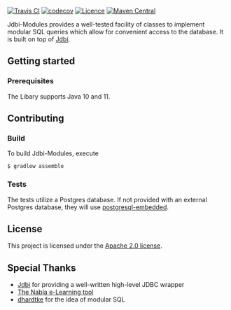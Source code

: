 <!-- TODO logo -->
[![Travis CI](https://api.travis-ci.org/28Smiles/jdbi-modules.svg?branch=master)](https://travis-ci.org/28Smiles/jdbi-modules)
[![codecov](https://codecov.io/gh/28Smiles/jdbi-modules/branch/master/graph/badge.svg)](https://codecov.io/gh/28Smiles/jdbi-modules)
[![Licence](https://img.shields.io/badge/license-Apache-orange.svg)](LICENSE.txt)
[![Maven Central](https://maven-badges.herokuapp.com/maven-central/com.github.28Smiles.jdbi-modules/core/badge.svg)](https://search.maven.org/search?q=g:com.github.28Smiles.jdbi-modules)

Jdbi-Modules provides a well-tested facility of classes to implement modular SQL queries which allow for convenient access to the database.
It is built on top of [Jdbi](http://jdbi.org/).

## Getting started
### Prerequisites
The Libary supports Java 10 and 11.

## Contributing
### Build
To build Jdbi-Modules, execute
```bash
$ gradlew assemble
```

### Tests
The tests utilize a Postgres database. If not provided with an external Postgres database, they will use [postgresql-embedded](https://github.com/yandex-qatools/postgresql-embedded).

## License
This project is licensed under the [Apache 2.0 license](https://www.apache.org/licenses/LICENSE-2.0.html).

## Special Thanks
- [Jdbi](http://jdbi.org/) for providing a well-written high-level JDBC wrapper
- [The Nabla e-Learning tool](https://nabla.algo.informatik.tu-darmstadt.de/)
- [dhardtke](https://github.com/dhardtke) for the idea of modular SQL
